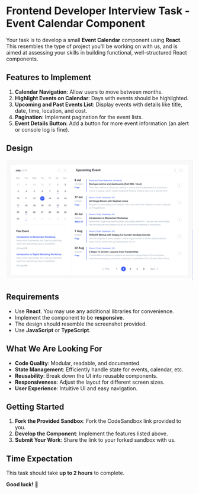 

# Frontend Developer Interview Task - Event Calendar Component

Your task is to develop a small **Event Calendar** component using **React**. This resembles the type of project you'll be working on with us, and is aimed at assessing your skills in building functional, well-structured React components.

## Features to Implement

1. **Calendar Navigation**: Allow users to move between months.
2. **Highlight Events on Calendar**: Days with events should be highlighted.
3. **Upcoming and Past Events List**: Display events with details like title, date, time, location, and cost.
4. **Pagination**: Implement pagination for the event lists.
5. **Event Details Button**: Add a button for more event information (an alert or console log is fine).

## Design
![reference image](./output_preview.png)

## Requirements

- Use **React**. You may use any additional libraries for convenience.
- Implement the component to be **responsive**.
- The design should resemble the screenshot provided.
- Use **JavaScript** or **TypeScript**.

## What We Are Looking For

- **Code Quality**: Modular, readable, and documented.
- **State Management**: Efficiently handle state for events, calendar, etc.
- **Reusability**: Break down the UI into reusable components.
- **Responsiveness**: Adjust the layout for different screen sizes.
- **User Experience**: Intuitive UI and easy navigation.

## Getting Started

1. **Fork the Provided Sandbox**: Fork the CodeSandbox link provided to you.
2. **Develop the Component**: Implement the features listed above.
3. **Submit Your Work**: Share the link to your forked sandbox with us.

## Time Expectation

This task should take **up to 2 hours** to complete.

**Good luck!** 🚀
